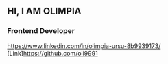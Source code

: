 ## HI, I AM OLIMPIA

### Frontend Developer


https://www.linkedin.com/in/olimpia-ursu-8b9939173/
[Link]https://github.com/oli9991

